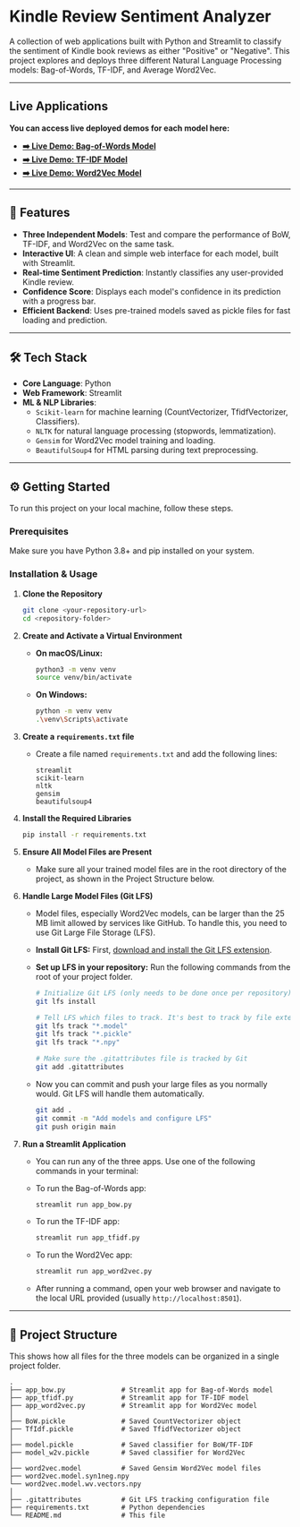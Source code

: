 # Kindle Review Sentiment Analyzer

A collection of web applications built with Python and Streamlit to classify the sentiment of Kindle book reviews as either "Positive" or "Negative". This project explores and deploys three different Natural Language Processing models: Bag-of-Words, TF-IDF, and Average Word2Vec.

***

## Live Applications

**You can access live deployed demos for each model here:**

* [**➡️ Live Demo: Bag-of-Words Model**](https://your-bow-app-url-here.com)
* [**➡️ Live Demo: TF-IDF Model**](https://your-tfidf-app-url-here.com)
* [**➡️ Live Demo: Word2Vec Model**](https://your-word2vec-app-url-here.com)

***

## 🚀 Features

* **Three Independent Models**: Test and compare the performance of BoW, TF-IDF, and Word2Vec on the same task.
* **Interactive UI**: A clean and simple web interface for each model, built with Streamlit.
* **Real-time Sentiment Prediction**: Instantly classifies any user-provided Kindle review.
* **Confidence Score**: Displays each model's confidence in its prediction with a progress bar.
* **Efficient Backend**: Uses pre-trained models saved as pickle files for fast loading and prediction.

***

## 🛠️ Tech Stack

* **Core Language**: Python
* **Web Framework**: Streamlit
* **ML & NLP Libraries**:
    * `Scikit-learn` for machine learning (CountVectorizer, TfidfVectorizer, Classifiers).
    * `NLTK` for natural language processing (stopwords, lemmatization).
    * `Gensim` for Word2Vec model training and loading.
    * `BeautifulSoup4` for HTML parsing during text preprocessing.

***

## ⚙️ Getting Started

To run this project on your local machine, follow these steps.

### Prerequisites

Make sure you have Python 3.8+ and pip installed on your system.

### Installation & Usage

1.  **Clone the Repository**
    ```bash
    git clone <your-repository-url>
    cd <repository-folder>
    ```

2.  **Create and Activate a Virtual Environment**
    * **On macOS/Linux:**
        ```bash
        python3 -m venv venv
        source venv/bin/activate
        ```
    * **On Windows:**
        ```bash
        python -m venv venv
        .\venv\Scripts\activate
        ```

3.  **Create a `requirements.txt` file**
    * Create a file named `requirements.txt` and add the following lines:
        ```text
        streamlit
        scikit-learn
        nltk
        gensim
        beautifulsoup4
        ```

4.  **Install the Required Libraries**
    ```bash
    pip install -r requirements.txt
    ```

5.  **Ensure All Model Files are Present**
    * Make sure all your trained model files are in the root directory of the project, as shown in the Project Structure below.

6.  **Handle Large Model Files (Git LFS)**
    * Model files, especially Word2Vec models, can be larger than the 25 MB limit allowed by services like GitHub. To handle this, you need to use Git Large File Storage (LFS).

    * **Install Git LFS:** First, [download and install the Git LFS extension](https://git-lfs.github.com/).

    * **Set up LFS in your repository:** Run the following commands from the root of your project folder.
        ```bash
        # Initialize Git LFS (only needs to be done once per repository)
        git lfs install

        # Tell LFS which files to track. It's best to track by file extension.
        git lfs track "*.model"
        git lfs track "*.pickle"
        git lfs track "*.npy"

        # Make sure the .gitattributes file is tracked by Git
        git add .gitattributes
        ```
    * Now you can commit and push your large files as you normally would. Git LFS will handle them automatically.
        ```bash
        git add .
        git commit -m "Add models and configure LFS"
        git push origin main
        ```

7.  **Run a Streamlit Application**
    * You can run any of the three apps. Use one of the following commands in your terminal:

    * To run the Bag-of-Words app:
        ```bash
        streamlit run app_bow.py
        ```

    * To run the TF-IDF app:
        ```bash
        streamlit run app_tfidf.py
        ```

    * To run the Word2Vec app:
        ```bash
        streamlit run app_word2vec.py
        ```
    * After running a command, open your web browser and navigate to the local URL provided (usually `http://localhost:8501`).

***

## 📂 Project Structure

This shows how all files for the three models can be organized in a single project folder.

```text
.
├── app_bow.py              # Streamlit app for Bag-of-Words model
├── app_tfidf.py            # Streamlit app for TF-IDF model
├── app_word2vec.py         # Streamlit app for Word2Vec model
│
├── BoW.pickle              # Saved CountVectorizer object
├── TfIdf.pickle            # Saved TfidfVectorizer object
│
├── model.pickle            # Saved classifier for BoW/TF-IDF
├── model_w2v.pickle        # Saved classifier for Word2Vec
│
├── word2vec.model          # Saved Gensim Word2Vec model files
├── word2vec.model.syn1neg.npy
└── word2vec.model.wv.vectors.npy
│
├── .gitattributes          # Git LFS tracking configuration file
├── requirements.txt        # Python dependencies
└── README.md               # This file
